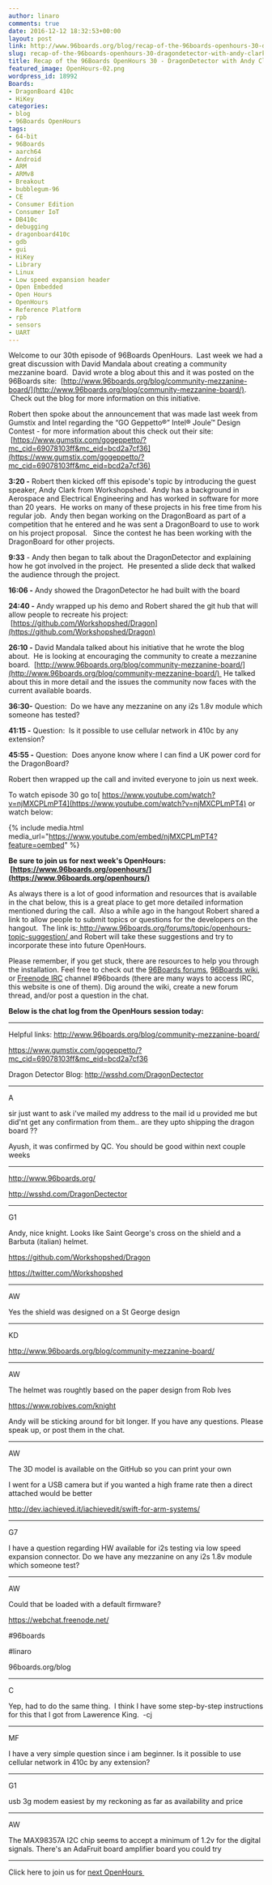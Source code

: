 ```yaml
---
author: linaro
comments: true
date: 2016-12-12 18:32:53+00:00
layout: post
link: http://www.96boards.org/blog/recap-of-the-96boards-openhours-30-dragondetector-with-andy-clark-from-workshopshed/
slug: recap-of-the-96boards-openhours-30-dragondetector-with-andy-clark-from-workshopshed
title: Recap of the 96Boards OpenHours 30 - DragonDetector with Andy Clark from Workshopshed
featured_image: OpenHours-02.png
wordpress_id: 18992
Boards:
- DragonBoard 410c
- HiKey
categories:
- blog
- 96Boards OpenHours
tags:
- 64-bit
- 96Boards
- aarch64
- Android
- ARM
- ARMv8
- Breakout
- bubblegum-96
- CE
- Consumer Edition
- Consumer IoT
- DB410c
- debugging
- dragonboard410c
- gdb
- gui
- HiKey
- Library
- Linux
- Low speed expansion header
- Open Embedded
- Open Hours
- OpenHours
- Reference Platform
- rpb
- sensors
- UART
---
```


Welcome to our 30th episode of 96Boards OpenHours.  Last week we had a great discussion with David Mandala about creating a community mezzanine board.  David wrote a blog about this and it was posted on the 96Boards site:  [http://www.96boards.org/blog/community-mezzanine-board/](http://www.96boards.org/blog/community-mezzanine-board/).  Check out the blog for more information on this initiative.

Robert then spoke about the announcement that was made last week from Gumstix and Intel regarding the “GO Geppetto®” Intel® Joule™ Design Contest - for more information about this check out their site:  [https://www.gumstix.com/gogeppetto/?mc_cid=69078103ff&mc_eid=bcd2a7cf36](https://www.gumstix.com/gogeppetto/?mc_cid=69078103ff&mc_eid=bcd2a7cf36)

**3:20 -** Robert then kicked off this episode's topic by introducing the guest speaker, Andy Clark from Workshopshed.  Andy has a background in Aerospace and Electrical Engineering and has worked in software for more than 20 years.  He works on many of these projects in his free time from his regular job.  Andy then began working on the DragonBoard as part of a competition that he entered and he was sent a DragonBoard to use to work on his project proposal.   Since the contest he has been working with the DragonBoard for other projects.

**9:33** - Andy then began to talk about the DragonDetector and explaining how he got involved in the project.  He presented a slide deck that walked the audience through the project.

**16:06 -** Andy showed the DragonDetector he had built with the board

**24:40 -** Andy wrapped up his demo and Robert shared the git hub that will allow people to recreate his project:  [https://github.com/Workshopshed/Dragon](https://github.com/Workshopshed/Dragon)

**26:10 -** David Mandala talked about his initiative that he wrote the blog about.  He is looking at encouraging the community to create a mezzanine board.  [http://www.96boards.org/blog/community-mezzanine-board/](http://www.96boards.org/blog/community-mezzanine-board/)  He talked about this in more detail and the issues the community now faces with the current available boards.

**36:30-** Question:  Do we have any mezzanine on any i2s 1.8v module which someone has tested?

**41:15 -** Question:  Is it possible to use cellular network in 410c by any extension?

**45:55 -** Question:  Does anyone know where I can find a UK power cord for the DragonBoard?

Robert then wrapped up the call and invited everyone to join us next week.

To watch episode 30 go to[ https://www.youtube.com/watch?v=njMXCPLmPT4](https://www.youtube.com/watch?v=njMXCPLmPT4) or watch below:

{% include media.html media_url="https://www.youtube.com/embed/njMXCPLmPT4?feature=oembed" %}

**Be sure to join us for next week's OpenHours:  [https://www.96boards.org/openhours/](https://www.96boards.org/openhours/)**

As always there is a lot of good information and resources that is available in the chat below, this is a great place to get more detailed information mentioned during the call.  Also a while ago in the hangout Robert shared a link to allow people to submit topics or questions for the developers on the hangout.  The link is:[ http://www.96boards.org/forums/topic/openhours-topic-suggestion/ ](http://www.96boards.org/forums/topic/openhours-topic-suggestion/)and Robert will take these suggestions and try to incorporate these into future OpenHours.

Please remember, if you get stuck, there are resources to help you through the installation. Feel free to check out the [96Boards forums](http://www.96boards.org/forums/), [96Boards wiki](https://github.com/96boards/documentation/wiki), or [Freenode IRC](http://webchat.freenode.net/?channels=%2396boards) channel #96boards (there are many ways to access IRC, this website is one of them). Dig around the wiki, create a new forum thread, and/or post a question in the chat.

**Below is the chat log from the OpenHours session today:**






















































* * *



Helpful links:
http://www.96boards.org/blog/community-mezzanine-board/




















https://www.gumstix.com/gogeppetto/?mc_cid=69078103ff&mc_eid=bcd2a7cf36





















Dragon Detector Blog: http://wsshd.com/DragonDectector






* * *


























A












sir just want to ask i've mailed my address to the mail id u provided me but did'nt get any confirmation from them.. are they upto shipping the dragon board ??






















Ayush, it was confirmed by QC. You should be good within next couple weeks






* * *

























http://www.96boards.org/






















http://wsshd.com/DragonDectector






* * *























G1












Andy, nice knight. Looks like Saint George's cross on the shield and a Barbuta (italian) helmet.






















https://github.com/Workshopshed/Dragon






















https://twitter.com/Workshopshed






* * *


























AW












Yes the shield was designed on a St George design






* * *


























KD












http://www.96boards.org/blog/community-mezzanine-board/





















* * *











AW












The helmet was roughtly based on the paper design from Rob Ives






















https://www.robives.com/knight






















Andy will be sticking around for bit longer. If you have any questions. Please speak up, or post them in the chat.





















* * *











AW












The 3D model is available on the GitHub so you can print your own






















I went for a USB camera but if you wanted a high frame rate then a direct attached would be better






















http://dev.iachieved.it/iachievedit/swift-for-arm-systems/





















* * *











G7












I have a question regarding HW available for i2s testing via low speed expansion connector. Do we have any mezzanine on any i2s 1.8v module which someone test?





















* * *











AW












Could that be loaded with a default firmware?






















https://webchat.freenode.net/






















#96boards






















#linaro






















96boards.org/blog





















* * *











C












Yep, had to do the same thing.  I think I have some step-by-step instructions for this that I got from Lawerence King.  -cj





















* * *











MF












I have a very simple question since i am beginner. Is it possible to use cellular network in 410c by any extension?





















* * *











G1












usb 3g modem easiest by my reckoning as far as availability and price





















* * *











AW












The MAX98357A I2C chip seems to accept a minimum of 1.2v for the digital signals. There's an AdaFruit board amplifier board you could try




























































* * *



Click here to join us for [next OpenHours ](http://www.96boards.org/openhours/)
